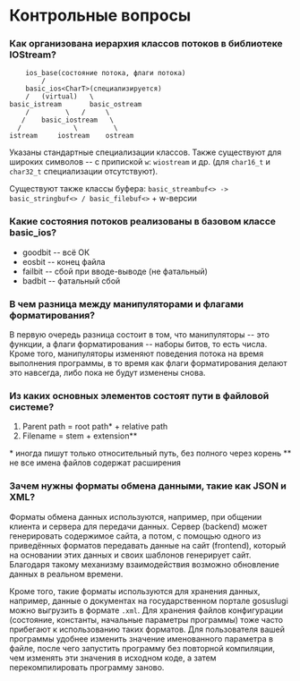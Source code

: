# Контрольные вопросы
### Как организована иерархия классов потоков в библиотеке IOStream?
```
	ios_base(состояние потока, флаги потока)
		/
	basic_ios<CharT>(специализируется)
	/ 	(virtual)	\         
basic_istream		basic_ostream
	/ 		  \	  /		\	
   / 	basic_iostream	 \	
  /				\		  \	
istream		iostream	ostream
```
Указаны стандартные специализации классов. Также существуют для широких символов -- с припиской `w`: `wiostream` и др. (для `char16_t` и `char32_t` специализации отсутствуют).

Существуют также классы буфера:
`basic_streambuf<> -> basic_stringbuf<> / basic_filebuf<>` + w-версии

### Какие состояния потоков реализованы в базовом классе basic_ios?
- goodbit -- всё ОК
- eosbit -- конец файла
- failbit -- сбой при вводе-выводе (не фатальный)
- badbit -- фатальный сбой

### В чем разница между манипуляторами и флагами форматирования?
В первую очередь разница состоит в том, что манипуляторы -- это функции, а флаги форматирования -- наборы битов, то есть числа. Кроме того, манипуляторы изменяют поведения потока на время выполнения программы, в то время как флаги форматирования делают это навсегда, либо пока не будут изменены снова.

### Из каких основных элементов состоят пути в файловой системе?
1. Parent path = root path* + relative path
2. Filename = stem + extension**

\* иногда пишут только относительный путь, без полного через корень
\*\* не все имена файлов содержат расширения

### Зачем нужны форматы обмена данными, такие как JSON и XML?
Форматы обмена данных используются, например, при общении клиента и сервера для передачи данных. Сервер (backend) может генерировать содержимое сайта, а потом, с помощью одного из приведённых форматов передавать данные на сайт (frontend), который на основании этих данных и своих шаблонов генерирует сайт. Благодаря такому механизму взаимодействия возможно обновление данных в реальном времени.

Кроме того, такие форматы используются для хранения данных, например, данные о документах на государственном портале gosuslugi можно выгрузить в формате `.xml`. Для хранения файлов конфигурации (состояние, константы, начальные параметры программы) тоже часто прибегают к использованию таких форматов. Для пользователя вашей программы удобнее изменить значение именованного параметра в файле, после чего запустить программу без повторной компиляции, чем изменять эти значения в исходном коде, а затем перекомпилировать программу заново.
